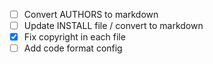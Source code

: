 - [ ] Convert AUTHORS to markdown
- [ ] Update INSTALL file / convert to markdown
- [x] Fix copyright in each file
- [ ] Add code format config
